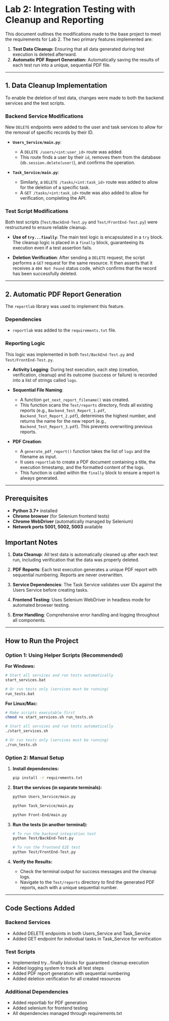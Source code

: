 # Lab 2: Integration Testing with Cleanup and Reporting

This document outlines the modifications made to the base project to meet the requirements for Lab 2. The two primary features implemented are:

1. **Test Data Cleanup:** Ensuring that all data generated during test execution is deleted afterward.
2. **Automatic PDF Report Generation:** Automatically saving the results of each test run into a unique, sequential PDF file.

---

## 1. Data Cleanup Implementation

To enable the deletion of test data, changes were made to both the backend services and the test scripts.

### Backend Service Modifications

New `DELETE` endpoints were added to the user and task services to allow for the removal of specific records by their ID.

- **`Users_Service/main.py`**:
  - A `DELETE /users/<int:user_id>` route was added.
  - This route finds a user by their `id`, removes them from the database (`db.session.delete(user)`), and confirms the operation.

- **`Task_Service/main.py`**:
  - Similarly, a `DELETE /tasks/<int:task_id>` route was added to allow for the deletion of a specific task.
  - A `GET /tasks/<int:task_id>` route was also added to allow for verification, completing the API.

### Test Script Modifications

Both test scripts (`Test/BackEnd-Test.py` and `Test/FrontEnd-Test.py`) were restructured to ensure reliable cleanup.

- **Use of `try...finally`**: The main test logic is encapsulated in a `try` block. The cleanup logic is placed in a `finally` block, guaranteeing its execution even if a test assertion fails.

- **Deletion Verification**: After sending a `DELETE` request, the script performs a `GET` request for the same resource. It then asserts that it receives a `404 Not Found` status code, which confirms that the record has been successfully deleted.

---

## 2. Automatic PDF Report Generation

The `reportlab` library was used to implement this feature.

### Dependencies

- `reportlab` was added to the `requirements.txt` file.

### Reporting Logic

This logic was implemented in both `Test/BackEnd-Test.py` and `Test/FrontEnd-Test.py`.

- **Activity Logging**: During test execution, each step (creation, verification, cleanup) and its outcome (success or failure) is recorded into a list of strings called `logs`.

- **Sequential File Naming**:
  - A function `get_next_report_filename()` was created.
  - This function scans the `Test/reports` directory, finds all existing reports (e.g., `Backend_Test_Report_1.pdf`, `Backend_Test_Report_2.pdf`), determines the highest number, and returns the name for the new report (e.g., `Backend_Test_Report_3.pdf`). This prevents overwriting previous reports.

- **PDF Creation**:
  - A `generate_pdf_report()` function takes the list of `logs` and the filename as input.
  - It uses `reportlab` to create a PDF document containing a title, the execution timestamp, and the formatted content of the logs.
  - This function is called within the `finally` block to ensure a report is always generated.

---

## Prerequisites

- **Python 3.7+** installed
- **Chrome browser** (for Selenium frontend tests)
- **Chrome WebDriver** (automatically managed by Selenium)
- **Network ports 5001, 5002, 5003** available

## Important Notes

1. **Data Cleanup**: All test data is automatically cleaned up after each test run, including verification that the data was properly deleted.

2. **PDF Reports**: Each test execution generates a unique PDF report with sequential numbering. Reports are never overwritten.

3. **Service Dependencies**: The Task Service validates user IDs against the Users Service before creating tasks.

4. **Frontend Testing**: Uses Selenium WebDriver in headless mode for automated browser testing.

5. **Error Handling**: Comprehensive error handling and logging throughout all components.

---

## How to Run the Project

### Option 1: Using Helper Scripts (Recommended)

**For Windows:**
```bash
# Start all services and run tests automatically
start_services.bat

# Or run tests only (services must be running)
run_tests.bat
```

**For Linux/Mac:**
```bash
# Make scripts executable first
chmod +x start_services.sh run_tests.sh

# Start all services and run tests automatically
./start_services.sh

# Or run tests only (services must be running)
./run_tests.sh
```

### Option 2: Manual Setup

1. **Install dependencies:**

   ```bash
   pip install -r requirements.txt
   ```

2. **Start the services (in separate terminals):**

   ```bash
   python Users_Service/main.py
   ```

   ```bash
   python Task_Service/main.py
   ```

   ```bash
   python Front-End/main.py
   ```

3. **Run the tests (in another terminal):**

   ```bash
   # To run the backend integration test
   python Test/BackEnd-Test.py

   # To run the frontend E2E test
   python Test/FrontEnd-Test.py
   ```

4. **Verify the Results:**
   - Check the terminal output for success messages and the cleanup logs.
   - Navigate to the `Test/reports` directory to find the generated PDF reports, each with a unique sequential number.

---

## Code Sections Added

### Backend Services

- Added DELETE endpoints in both Users_Service and Task_Service
- Added GET endpoint for individual tasks in Task_Service for verification

### Test Scripts

- Implemented try...finally blocks for guaranteed cleanup execution
- Added logging system to track all test steps
- Added PDF report generation with sequential numbering
- Added deletion verification for all created resources

### Additional Dependencies

- Added reportlab for PDF generation
- Added selenium for frontend testing
- All dependencies managed through requirements.txt
